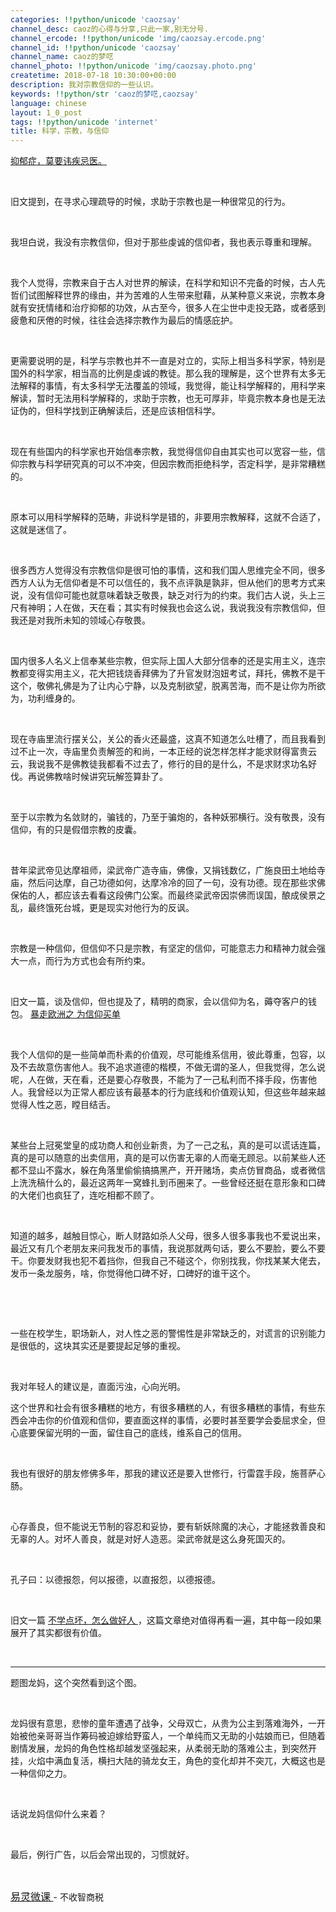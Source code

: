 ```yaml
---
categories: !!python/unicode 'caozsay'
channel_desc: caoz的心得与分享,只此一家,别无分号.
channel_ercode: !!python/unicode 'img/caozsay.ercode.png'
channel_id: !!python/unicode 'caozsay'
channel_name: caoz的梦呓
channel_photo: !!python/unicode 'img/caozsay.photo.png'
createtime: 2018-07-18 10:30:00+00:00
description: 我对宗教信仰的一些认识。
keywords: !!python/str 'caoz的梦呓,caozsay'
language: chinese
layout: 1_0_post
tags: !!python/unicode 'internet'
title: 科学，宗教，与信仰
---
```

<div class="rich_media_content" id="js_content">
<p>
<a href="http://mp.weixin.qq.com/s?__biz=MzI0MjA1Mjg2Ng==&amp;mid=2649867748&amp;idx=1&amp;sn=1f4d4148da286bd0bb0068373a3509f4&amp;chksm=f1075f89c670d69f6cf0d423bf2959f11669e869b29fc6da75459c95a8712a87fedaab2a72cc&amp;scene=21#wechat_redirect" target="_blank">
          抑郁症，莫要讳疾忌医。
         </a>
<br/>
</p>
<p>
<br/>
</p>
<p>
         旧文提到，在寻求心理疏导的时候，求助于宗教也是一种很常见的行为。
        </p>
<p>
<br/>
</p>
<p>
         我坦白说，我没有宗教信仰，但对于那些虔诚的信仰者，我也表示尊重和理解。
        </p>
<p>
<br/>
</p>
<p>
         我个人觉得，宗教来自于古人对世界的解读，在科学和知识不完备的时候，古人先哲们试图解释世界的缘由，并为苦难的人生带来慰藉，从某种意义来说，宗教本身就有安抚情绪和治疗抑郁的功效，从古至今，很多人在尘世中走投无路，或者感到疲惫和厌倦的时候，往往会选择宗教作为最后的情感庇护。
        </p>
<p>
<br/>
</p>
<p>
         更需要说明的是，科学与宗教也并不一直是对立的，实际上相当多科学家，特别是国外的科学家，相当高的比例是虔诚的教徒。那么我的理解是，这个世界有太多无法解释的事情，有太多科学无法覆盖的领域，我觉得，能让科学解释的，用科学来解读，暂时无法用科学解释的，求助于宗教，也无可厚非，毕竟宗教本身也是无法证伪的，但科学找到正确解读后，还是应该相信科学。
        </p>
<p>
<br/>
</p>
<p>
         现在有些国内的科学家也开始信奉宗教，我觉得信仰自由其实也可以宽容一些，信仰宗教与科学研究真的可以不冲突，但因宗教而拒绝科学，否定科学，是非常糟糕的。
        </p>
<p>
<br/>
</p>
<p>
         原本可以用科学解释的范畴，非说科学是错的，非要用宗教解释，这就不合适了，这就是迷信了。
        </p>
<p>
<br/>
</p>
<p>
         很多西方人觉得没有宗教信仰是很可怕的事情，这和我们国人思维完全不同，很多西方人认为无信仰者是不可以信任的，我不点评孰是孰非，但从他们的思考方式来说，没有信仰可能也就意味着缺乏敬畏，缺乏对行为的约束。我们古人说，头上三尺有神明；人在做，天在看；其实有时候我也会这么说，我说我没有宗教信仰，但我还是对我所未知的领域心存敬畏。
        </p>
<p>
<br/>
</p>
<p>
         国内很多人名义上信奉某些宗教，但实际上国人大部分信奉的还是实用主义，连宗教都变得实用主义，花大把钱烧香拜佛为了升官发财泡妞考试，拜托，佛教不是干这个，敬佛礼佛是为了让内心宁静，以及克制欲望，脱离苦海，而不是让你为所欲为，功利缠身的。
        </p>
<p>
<br/>
</p>
<p>
         现在寺庙里流行摆关公，关公的香火还最盛，这真不知道怎么吐槽了，而且我看到过不止一次，寺庙里负责解签的和尚，一本正经的说怎样怎样才能求财得富贵云云，我说我不是佛教徒我都看不过去了，修行的目的是什么，不是求财求功名好伐。再说佛教啥时候讲究玩解签算卦了。
        </p>
<p>
<br/>
</p>
<p>
         至于以宗教为名敛财的，骗钱的，乃至于骗炮的，各种妖邪横行。没有敬畏，没有信仰，有的只是假借宗教的皮囊。
        </p>
<p>
<br/>
</p>
<p>
         昔年梁武帝见达摩祖师，梁武帝广造寺庙，佛像，又捐钱数亿，广施良田土地给寺庙，然后问达摩，自己功德如何，达摩冷冷的回了一句，没有功德。现在那些求佛保佑的人，都应该去看看这段佛门公案。而最终梁武帝因崇佛而误国，酿成侯景之乱，最终饿死台城，更是现实对他行为的反讽。
        </p>
<p>
<br/>
</p>
<p>
         宗教是一种信仰，但信仰不只是宗教，有坚定的信仰，可能意志力和精神力就会强大一点，而行为方式也会有所约束。
        </p>
<p>
<br/>
</p>
<p>
         旧文一篇，谈及信仰，但也提及了，精明的商家，会以信仰为名，薅夺客户的钱包。
         <a href="http://mp.weixin.qq.com/s?__biz=MzI0MjA1Mjg2Ng==&amp;mid=2649867317&amp;idx=1&amp;sn=ed16ce1de00db4d9ae9b250c56144b3d&amp;chksm=f1075e58c670d74e891c0a2be8b56e3801bbdcf26b79980b9176a7f199574afd6e4fa0470874&amp;scene=21#wechat_redirect" target="_blank">
          暴走欧洲之 为信仰买单
         </a>
</p>
<p>
<br/>
</p>
<p>
         我个人信仰的是一些简单而朴素的价值观，尽可能维系信用，彼此尊重，包容，以及不去故意伤害他人。我不追求道德的楷模，不做无谓的圣人，但我觉得，怎么说呢，人在做，天在看，还是要心存敬畏，不能为了一己私利而不择手段，伤害他人。我曾经以为正常人都应该有最基本的行为底线和价值观认知，但这些年越来越觉得人性之恶，瞠目结舌。
        </p>
<p>
<br/>
</p>
<p>
         某些台上冠冕堂皇的成功商人和创业新贵，为了一己之私，真的是可以谎话连篇，真的是可以随意的出卖信用，真的是可以伤害无辜的人而毫无顾忌。以前某些人还都不显山不露水，躲在角落里偷偷搞搞黑产，开开赌场，卖点仿冒商品，或者微信上洗洗稿什么的，最近这两年一窝蜂扎到币圈来了。一些曾经还挺在意形象和口碑的大佬们也疯狂了，连吃相都不顾了。
        </p>
<p>
<br/>
</p>
<p>
         知道的越多，越触目惊心，断人财路如杀人父母，很多人很多事我也不爱说出来，最近又有几个老朋友来问我发币的事情，我说那就两句话，要么不要脸，要么不要干。你要发财我也犯不着挡你，但我自己不碰这个，你别找我，你找某某大佬去，发币一条龙服务，啥，你觉得他口碑不好，口碑好的谁干这个。
        </p>
<p>
<br/>
</p>
<p>
<br/>
</p>
<p>
         一些在校学生，职场新人，对人性之恶的警惕性是非常缺乏的，对谎言的识别能力是很低的，这块其实还是要提起足够的重视。
        </p>
<p>
<br/>
</p>
<p>
         我对年轻人的建议是，直面污浊，心向光明。
        </p>
<p>
         这个世界和社会有很多糟糕的地方，有很多糟糕的人，有很多糟糕的事情，有些东西会冲击你的价值观和信仰，要直面这样的事情，必要时甚至要学会委屈求全，但心底要保留光明的一面，留住自己的底线，维系自己的信用。
        </p>
<p>
<br/>
</p>
<p>
         我也有很好的朋友修佛多年，那我的建议还是要入世修行，行雷霆手段，施菩萨心肠。
        </p>
<p>
<br/>
</p>
<p>
         心存善良，但不能说无节制的容忍和妥协，要有斩妖除魔的决心，才能拯救善良和无辜的人。对坏人善良，就是对好人造恶。梁武帝就是这么身死国灭的。
        </p>
<p>
<br/>
</p>
<p>
         孔子曰：以德报怨，何以报德，以直报怨，以德报德。
        </p>
<p>
<br/>
</p>
<p>
         旧文一篇
         <a href="http://mp.weixin.qq.com/s?__biz=MzI0MjA1Mjg2Ng==&amp;mid=2649866941&amp;idx=1&amp;sn=5bdab08369b8fb3442c9b838a82e24e0&amp;chksm=f10758d0c670d1c63892de108c8084639bdfee4a07441ff2e779ca5f863b0abe2446607b32b8&amp;scene=21#wechat_redirect" target="_blank">
          不学点坏，怎么做好人
         </a>
         ，这篇文章绝对值得再看一遍，其中每一段如果展开了其实都很有价值。
        </p>
<p>
<br/>
</p>
<hr/>
<p>
         题图龙妈，这个突然看到这个图。
        </p>
<p>
<br/>
</p>
<p>
         龙妈很有意思，悲惨的童年遭遇了战争，父母双亡，从贵为公主到落难海外，一开始被他亲哥哥当作筹码被迫嫁给野蛮人，一个单纯而又无助的小姑娘而已，但随着剧情发展，龙妈的角色性格却越发坚强起来，从柔弱无助的落难公主，到突然开挂，火焰中满血复活，横扫大陆的骑龙女王，角色的变化却并不突兀，大概这也是一种信仰之力。
        </p>
<p>
<br/>
</p>
<p>
         话说龙妈信仰什么来着？
        </p>
<p>
<br/>
</p>
<p>
         最后，例行广告，以后会常出现的，习惯就好。
        </p>
<p>
<br/>
</p>
<p>
<a class="weapp_text_link" data-miniprogram-appid="wx46dd76c08122dbd1" data-miniprogram-nickname="易灵微课" data-miniprogram-path="page/web/view" href="" style="font-size:16px;">
          易灵微课
         </a>
         - 不收智商税
        </p>
<p>
<br/>
</p>
</div>